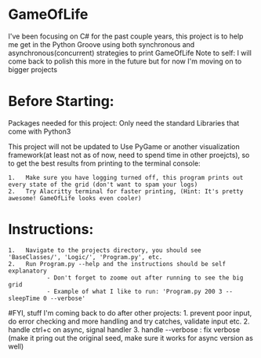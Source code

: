 # GameOfLife
I've been focusing on C# for the past couple years, this project is to help me get in the Python Groove using both synchronous and asynchronous(concurrent) strategies to print GameOfLife
Note to self:  I will come back to polish this more in the future but for now I'm moving on to bigger projects



# Before Starting:
Packages needed for this project:
	Only need the standard Libraries that come with Python3

This project will not be updated to Use PyGame or another visualization framework(at least not as of now, need to spend time in other proejcts), so to get the best results from printing to the terminal console:

	1.   Make sure you have logging turned off, this program prints out every state of the grid (don't want to spam your logs)
	2.   Try Alacritty terminal for faster printing, (Hint: It's pretty awesome! GameOfLife looks even cooler)

# Instructions:
	1.   Navigate to the projects directory, you should see 'BaseClasses/', 'Logic/', 'Program.py', etc.
	2.   Run Program.py --help and the instructions should be self explanatory
               - Don't forget to zoome out after running to see the big grid
               - Example of what I like to run: 'Program.py 200 3 --sleepTime 0 --verbose'




#FYI, stuff I'm coming back to do after other projects:
	1.   prevent poor input, do error checking and more handling and try catches, validate input etc.
        2.   handle ctrl+c on async, signal handler
	3.   handle --verbose : fix verbose (make it pring out the original seed, make sure it works for async version as well)   



